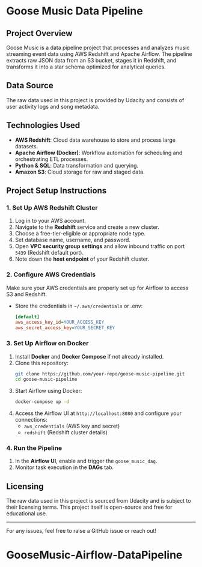 # Goose Music Data Pipeline

## Project Overview

Goose Music is a data pipeline project that processes and analyzes music streaming event data using AWS Redshift and Apache Airflow. The pipeline extracts raw JSON data from an S3 bucket, stages it in Redshift, and transforms it into a star schema optimized for analytical queries.

## Data Source

The raw data used in this project is provided by Udacity and consists of user activity logs and song metadata.

## Technologies Used

- **AWS Redshift**: Cloud data warehouse to store and process large datasets.
- **Apache Airflow (Docker)**: Workflow automation for scheduling and orchestrating ETL processes.
- **Python & SQL**: Data transformation and querying.
- **Amazon S3**: Cloud storage for raw and staged data.

## Project Setup Instructions

### 1. Set Up AWS Redshift Cluster

1. Log in to your AWS account.
2. Navigate to the **Redshift** service and create a new cluster.
3. Choose a free-tier-eligible or appropriate node type.
4. Set database name, username, and password.
5. Open **VPC security group settings** and allow inbound traffic on port `5439` (Redshift default port).
6. Note down the **host endpoint** of your Redshift cluster.

### 2. Configure AWS Credentials

Make sure your AWS credentials are properly set up for Airflow to access S3 and Redshift.

- Store the credentials in `~/.aws/credentials` or .env:
  ```ini
  [default]
  aws_access_key_id=YOUR_ACCESS_KEY
  aws_secret_access_key=YOUR_SECRET_KEY
  ```

### 3. Set Up Airflow on Docker

1. Install **Docker** and **Docker Compose** if not already installed.
2. Clone this repository:
   ```sh
   git clone https://github.com/your-repo/goose-music-pipeline.git
   cd goose-music-pipeline
   ```
3. Start Airflow using Docker:
   ```sh
   docker-compose up -d
   ```
4. Access the Airflow UI at `http://localhost:8080` and configure your connections:
   - `aws_credentials` (AWS key and secret)
   - `redshift` (Redshift cluster details)

### 4. Run the Pipeline

1. In the **Airflow UI**, enable and trigger the `goose_music_dag`.
2. Monitor task execution in the **DAGs** tab.

## Licensing

The raw data used in this project is sourced from Udacity and is subject to their licensing terms. This project itself is open-source and free for educational use.

---

For any issues, feel free to raise a GitHub issue or reach out!

# GooseMusic-Airflow-DataPipeline
